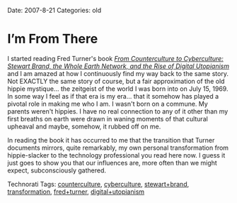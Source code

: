 Date: 2007-8-21
Categories: old

# I’m From There

I started reading Fred Turner's book <i><a href="http://www.librarything.com/work.php?book=19843162">From Counterculture to Cyberculture: Stewart Brand, the Whole Earth Network, and the Rise of Digital Utopianism</a></i> and I am amazed at how I continuously find my way back to the same story.  Not EXACTLY the same story of course, but a fair approximation of the old hippie mystique... the zeitgeist of the world I was born into on July 15, 1969. In some way I feel as if that era is my era... that it somehow has played a pivotal role in making me who I am.  I wasn't born on a commune.  My parents weren't hippies.  I have no real connection to any of it other than my first breaths on earth were drawn in waning moments of that cultural upheaval and maybe, somehow, it rubbed off on me.

In reading the book it has occurred to me that the transition that Turner documents mirrors, quite remarkably, my own personal transformation from hippie-slacker to the technology professional you read here now.   I guess it just goes to show you that our influences are, more often than we might expect, subconsciously gathered.

<!-- Technorati Tags Start -->
<p>Technorati Tags:
<a href="http://technorati.com/tag/counterculture" rel="tag">counterculture</a>, <a href="http://technorati.com/tag/cyberculture" rel="tag">cyberculture</a>, <a href="http://technorati.com/tag/stewart+brand" rel="tag">stewart+brand</a>, <a href="http://technorati.com/tag/transformation" rel="tag">transformation</a>, <a href="http://technorati.com/tag/fred+turner" rel="tag">fred+turner</a>, <a href="http://technorati.com/tag/digital+utopianism" rel="tag">digital+utopianism</a>
</p>
<!-- Technorati Tags End -->

